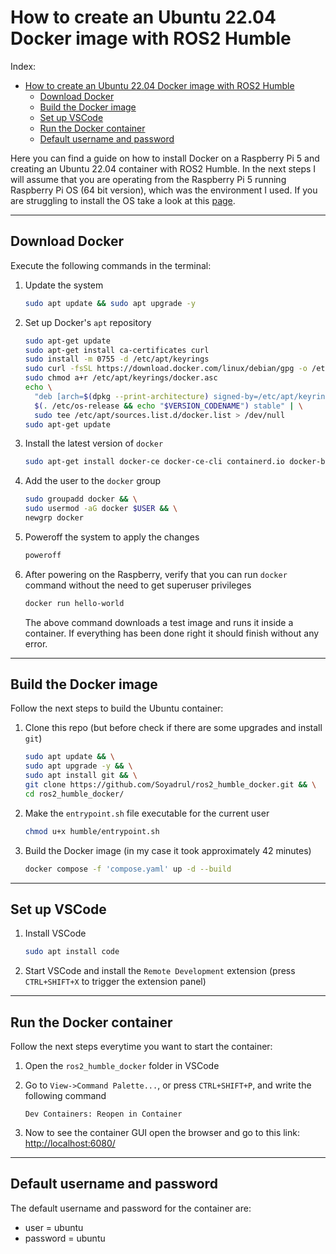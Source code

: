 # How to create an Ubuntu 22.04 Docker image with ROS2 Humble

Index:
- [How to create an Ubuntu 22.04 Docker image with ROS2 Humble](#how-to-create-an-ubuntu-22.04-docker-image-with-ros2-humble)
  - [Download Docker](#download-docker)
  - [Build the Docker image](#build-the-docker-image)
  - [Set up VSCode](#set-up-vscode)
  - [Run the Docker container](#run-the-docker-container)
  - [Default username and password](#default-username-and-password)


Here you can find a guide on how to install Docker on a Raspberry Pi 5 and creating an Ubuntu 22.04 container with ROS2 Humble.
In the next steps I will assume that you are operating from the Raspberry Pi 5 running Raspberry Pi OS (64 bit version), which was the environment I used. If you are struggling to install the OS take a look at this [page](https://www.raspberrypi.com/software/).

---

## Download Docker
Execute the following commands in the terminal:
1. Update the system
   ```bash
   sudo apt update && sudo apt upgrade -y
   ```

2. Set up Docker's ```apt``` repository
   ```bash
   sudo apt-get update
   sudo apt-get install ca-certificates curl
   sudo install -m 0755 -d /etc/apt/keyrings
   sudo curl -fsSL https://download.docker.com/linux/debian/gpg -o /etc/apt/keyrings/docker.asc
   sudo chmod a+r /etc/apt/keyrings/docker.asc
   echo \
     "deb [arch=$(dpkg --print-architecture) signed-by=/etc/apt/keyrings/docker.asc] https://download.docker.com/linux/debian \
     $(. /etc/os-release && echo "$VERSION_CODENAME") stable" | \
     sudo tee /etc/apt/sources.list.d/docker.list > /dev/null
   sudo apt-get update
   ```

3. Install the latest version of ```docker```
   ```bash
   sudo apt-get install docker-ce docker-ce-cli containerd.io docker-buildx-plugin docker-compose-plugin
   ```

4. Add the user to the ```docker``` group
   ```bash
   sudo groupadd docker && \
   sudo usermod -aG docker $USER && \
   newgrp docker
   ```

5. Poweroff the system to apply the changes
   ```bash
   poweroff
   ```

6. After powering on the Raspberry, verify that you can run ```docker``` command without the need to get superuser privileges
   ```bash
   docker run hello-world
   ```
   The above command downloads a test image and runs it inside a container. If everything has been done right it should finish without any error.

---

## Build the Docker image
Follow the next steps to build the Ubuntu container:

1. Clone this repo (but before check if there are some upgrades and install ```git```)
   ```bash
   sudo apt update && \
   sudo apt upgrade -y && \
   sudo apt install git && \
   git clone https://github.com/Soyadrul/ros2_humble_docker.git && \
   cd ros2_humble_docker/
   ```

2. Make the ```entrypoint.sh``` file executable for the current user
   ```bash
   chmod u+x humble/entrypoint.sh
   ```

3. Build the Docker image (in my case it took approximately 42 minutes)
   ```bash
   docker compose -f 'compose.yaml' up -d --build
   ```
---

## Set up VSCode

1. Install VSCode
   ```bash
   sudo apt install code
   ```

2. Start VSCode and install the ```Remote Development``` extension (press ```CTRL+SHIFT+X``` to trigger the extension panel)

---

## Run the Docker container

Follow the next steps everytime you want to start the container:

1. Open the ```ros2_humble_docker``` folder in VSCode

2. Go to ```View->Command Palette...```, or press ```CTRL+SHIFT+P```, and write the following command
   ```text
   Dev Containers: Reopen in Container
   ```
3. Now to see the container GUI open the browser and go to this link: [http://localhost:6080/](http://localhost:6080/)

---

## Default username and password
The default username and password for the container are:
- user = ubuntu
- password = ubuntu
